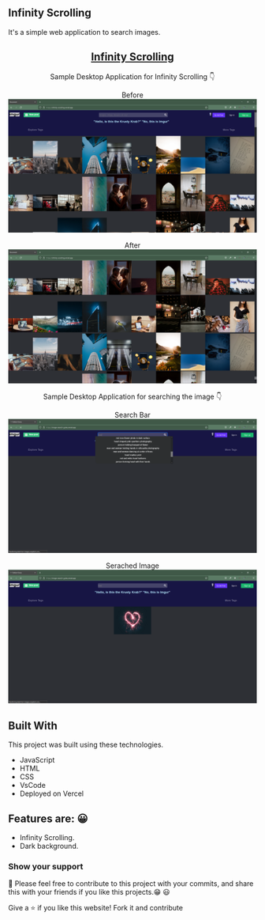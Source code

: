 ## Infinity Scrolling

It's a simple web application to search images.

<h2 align="center">
  <a href="https://image-search-gules.vercel.app/" target="_blank">Infinity Scrolling</a>
</h2>

<p align="center">
  Sample Desktop Application for Infinity Scrolling 👇 
</p>

<p align="center">Before
<img src="./image.png">
</p>

<p align="center">After
<img src="./after.png">
</p>

<p align="center">
  Sample Desktop Application for searching the image 👇 
</p>

<p align="center">Search Bar
<img src="./search.png">
</p>

<p align="center">Serached Image
<img src="./search2.png">
</p>

## Built With

This project was built using these technologies.

- JavaScript
- HTML
- CSS
- VsCode
- Deployed on Vercel

## Features are: 😀

- Infinity Scrolling.
- Dark background.

### Show your support

📌 Please feel free to contribute to this project with your commits, and share this with your friends if you like this projects.😁 😃

Give a ⭐ if you like this website! Fork it and contribute

